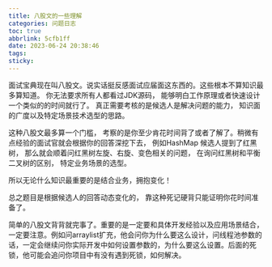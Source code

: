 ```yaml
---
title: 八股文的一些理解
categories: 问题日志
toc: true
abbrlink: 5cfb1ff
date: 2023-06-24 20:38:46
tags:
sticky:
---
```


面试宝典现在叫八股文。说实话挺反感面试应届面这东西的。这些根本不算知识最多算知道。 你无法要求所有人都看过JDK源码， 能够明白工作原理或者快速设计一个类似的的时间就行了。 真正需要考核的是候选人是解决问题的能力， 知识面的广度以及特定场景技术选型的思路。

<!-- more -->

这种八股文最多算一个门槛， 考察的是你至少肯花时间背了或者了解了。稍微有点经验的面试官就会根据你的回答深挖下去， 例如HashMap 候选人提到了红黑树， 那么就会顺着问红黑树左旋、右旋、变色相关的问题， 在询问红黑树和平衡二叉树的区别， 特定业务场景的选型。

所以无论什么知识最重要的是结合业务，拥抱变化！

总之题目是根据候选人的回答动态变化的， 靠这种死记硬背只能证明你花时间准备了。


简单的八股文背背就完事了。重要的是一定要和具体开发经验以及应用场景结合，一定要注意。例如问arraylist扩充，他会问你为什么要这么设计，问线程池参数的话，一定会继续问你实际开发中如何设置参数的，为什么要这么设置。后面的死锁，他可能会追问你项目中有没有遇到死锁，如何解决。